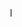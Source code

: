 <HTML>
<head>
<title>Wendoly Arussy Rivera Mauricio<</title>
<style>
   
</style>
</head>

<body background="owo/fondo.jpg">
    <h3><marquee>KCHPE</marquee></h3>
</body>
